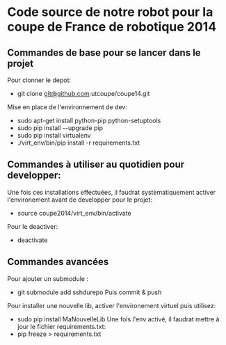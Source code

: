 Code source de notre robot pour la coupe de France de robotique 2014
=========

Commandes de base pour se lancer dans le projet
-------------------

Pour clonner le depot:
* git clone git@github.com:utcoupe/coupe14.git

Mise en place de l'environnement de dev:
* sudo apt-get install python-pip python-setuptools
* sudo pip install --upgrade pip
* sudo pip install virtualenv
* ./virt_env/bin/pip install -r requirements.txt




Commandes à utiliser au quotidien pour developper:
-------------------

Une fois ces installations effectuées, il faudrat systèmatiquement activer l'environement avant de developper pour le projet:
* source coupe2014/virt_env/bin/activate

Pour le deactiver:
* deactivate




Commandes avancées
-------------------

Pour ajouter un submodule :
* git submodule add sshdurepo
Puis commit & push

Pour installer une nouvelle lib, activer l'environement virtuel puis utilisez:
* sudo pip install MaNouvelleLib
Une fois l'env activé, il faudrat mettre à jour le fichier requirements.txt:
* pip freeze > requirements.txt
